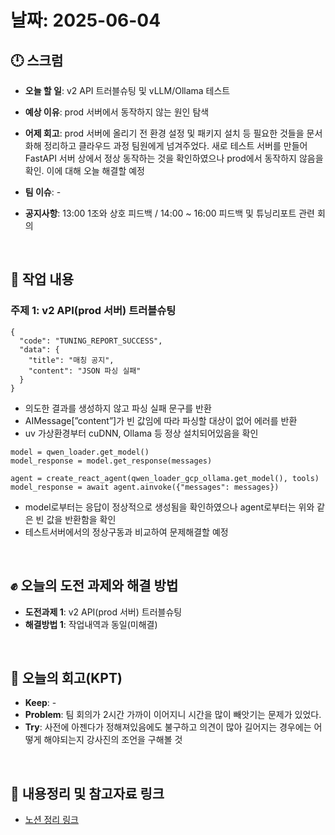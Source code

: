 # 날짜: 2025-06-04

## 🕛 스크럼
- **오늘 할 일**: v2 API 트러블슈팅 및 vLLM/Ollama 테스트
- **예상 이유**: prod 서버에서 동작하지 않는 원인 탐색
- **어제 회고**: prod 서버에 올리기 전 환경 설정 및 패키지 설치 등 필요한 것들을 문서화해 정리하고 클라우드 과정 팀원에게 넘겨주었다. 새로 테스트 서버를 만들어 FastAPI 서버 상에서 정상 동작하는 것을 확인하였으나 prod에서 동작하지 않음을 확인. 이에 대해 오늘 해결할 예정

- **팀 이슈**: -
- **공지사항**: 13:00 1조와 상호 피드백 / 14:00 ~ 16:00 피드백 및 튜닝리포트 관련 회의

<br>

## 💼 작업 내용
### 주제 1: v2 API(prod 서버) 트러블슈팅
```
{
  "code": "TUNING_REPORT_SUCCESS",
  "data": {
    "title": "매칭 공지",
    "content": "JSON 파싱 실패"
  }
}
```
- 의도한 결과를 생성하지 않고 파싱 실패 문구를 반환
- AIMessage[”content”]가 빈 값임에 따라 파싱할 대상이 없어 에러를 반환
- uv 가상환경부터 cuDNN, Ollama 등 정상 설치되어있음을 확인
```
model = qwen_loader.get_model()
model_response = model.get_response(messages)
```

```
agent = create_react_agent(qwen_loader_gcp_ollama.get_model(), tools)
model_response = await agent.ainvoke({"messages": messages})
```
- model로부터는 응답이 정상적으로 생성됨을 확인하였으나 agent로부터는 위와 같은 빈 값을 반환함을 확인
- 테스트서버에서의 정상구동과 비교하여 문제해결할 예정


<br>

## ✊ 오늘의 도전 과제와 해결 방법
- **도전과제 1**: v2 API(prod 서버) 트러블슈팅
- **해결방법 1**: 작업내역과 동일(미해결)

<br>

## 🤔 오늘의 회고(KPT)
- **Keep**: -
- **Problem**: 팀 회의가 2시간 가까이 이어지니 시간을 많이 빼앗기는 문제가 있었다.
- **Try**: 사전에 아젠다가 정해져있음에도 불구하고 의견이 많아 길어지는 경우에는 어떻게 해야되는지 강사진의 조언을 구해볼 것

<br>

## 🔗 내용정리 및 참고자료 링크
- [노션 정리 링크](https://grizzly-crater-c04.notion.site/prod-20875a6ebc0a802fba72d0d71615da5e?source=copy_link)
